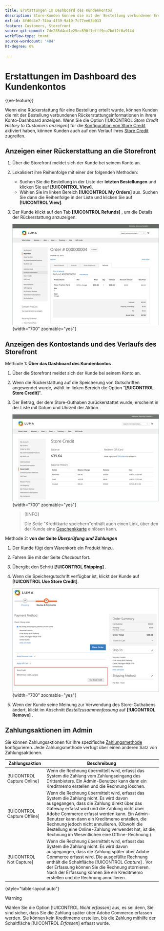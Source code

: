 ```yaml
---
title: Erstattungen im Dashboard des Kundenkontos
description: Store-Kunden können die mit der Bestellung verbundenen Erstattungsinformationen in ihrem Konto-Dashboard anzeigen.
exl-id: 8fd6d4e7-74ba-4f39-9a19-7c77ee63b913
feature: Customers, Storefront
source-git-commit: 7de285d4cd1e25ec890f1efff9ea7bdf2f0a9144
workflow-type: tm+mt
source-wordcount: '484'
ht-degree: 0%

---
```


# Erstattungen im Dashboard des Kundenkontos

{{ee-feature}}

Wenn eine Rückerstattung für eine Bestellung erteilt wurde, können Kunden die mit der Bestellung verbundenen Rückerstattungsinformationen in ihrem Konto-Dashboard anzeigen. Wenn Sie die Option [!UICONTROL _Store Credit History to Customers anzeigen_] für die [Konfiguration von Store Credit](../customers/credit-configure.md) aktiviert haben, können Kunden auch auf den Verlauf ihres [Store Credit](../customers/store-credit.md) zugreifen.

## Anzeigen einer Rückerstattung an die Storefront

1. Über die Storefront meldet sich der Kunde bei seinem Konto an.

1. Lokalisiert ihre Reihenfolge mit einer der folgenden Methoden:

   * Suchen Sie die Bestellung in der Liste der **letzten Bestellungen** und klicken Sie auf **[!UICONTROL View]**.
   * Wählen Sie im linken Bereich **[!UICONTROL My Orders]** aus. Suchen Sie dann die Reihenfolge in der Liste und klicken Sie auf **[!UICONTROL View]**.

1. Der Kunde klickt auf den Tab **[!UICONTROL Refunds]** , um die Details der Rückerstattung anzuzeigen.

   ![Details in der Storefront zurückerstatten](assets/customer-account-order-refunds.png){width="700" zoomable="yes"}

## Anzeigen des Kontostands und des Verlaufs des Storefront

Methode 1: **Über das Dashboard des Kundenkontos**

1. Über die Storefront meldet sich der Kunde bei seinem Konto an.

1. Wenn die Rückerstattung auf die Speicherung von Gutschriften angewendet wurde, wählt im linken Bereich die Option &quot;**[!UICONTROL Store Credit]**&quot;.

1. Der Betrag, der dem Store-Guthaben zurückerstattet wurde, erscheint in der Liste mit Datum und Uhrzeit der Aktion.

   ![Erstatteter Betrag für die Kreditspeicherung](assets/customer-account-store-credit.png){width="700" zoomable="yes"}

   >[!INFO]
   >
   >Die Seite &quot;Kreditkarte speichern&quot;enthält auch einen Link, über den der Kunde eine [Geschenkkarte](../stores-purchase/product-gift-card-workflow.md#check-status-and-balance-of-the-gift-card) einlösen kann.

Methode 2: **von der Seite _Überprüfung und Zahlungen_**

1. Der Kunde fügt dem Warenkorb ein Produkt hinzu.

2. Fahren Sie mit der Seite _Checkout_ fort.

3. Übergibt den Schritt **[!UICONTROL Shipping]** .

4. Wenn die Speichergutschrift verfügbar ist, klickt der Kunde auf **[!UICONTROL Use Store Credit]**.

   ![Guthaben von der Seite &quot;Überprüfung und Zahlungen&quot;speichern](assets/customer-account-order-refund-from-checkout.png){width="700" zoomable="yes"}

5. Wenn der Kunde seine Meinung zur Verwendung des Store-Guthabens ändert, klickt im Abschnitt _Bestellzusammenfassung_ auf **[!UICONTROL Remove]** .

## Zahlungsaktionen im Admin

Sie können Zahlungsaktionen für Ihre spezifische [Zahlungsmethode](../configuration-reference/sales/payment-methods.md) konfigurieren. Jede Zahlungsmethode verfügt über einen anderen Satz von Zahlungsaktionen.

| Zahlungsaktion | Beschreibung |
|--- |---|
| [!UICONTROL Capture Online] | Wenn die Rechnung übermittelt wird, erfasst das System die Zahlung vom Zahlungseingang des Drittanbieters. Ein Admin-Benutzer kann dann ein Kreditmemo erstellen und die Rechnung löschen. |
| [!UICONTROL Capture Offline] | Wenn die Rechnung übermittelt wird, erfasst das System die Zahlung nicht. Es wird davon ausgegangen, dass die Zahlung direkt über das Gateway erfasst wird und die Zahlung nicht über Adobe Commerce erfasst werden kann. Ein Admin-Benutzer kann dann ein Kreditmemo erstellen, die Rechnung jedoch nicht annullieren. (Obwohl die Bestellung eine Online-Zahlung verwendet hat, ist die Rechnung im Wesentlichen eine Offline-Rechnung.) |
| [!UICONTROL Not Capture] | Wenn die Rechnung übermittelt wird, erfasst das System die Zahlung nicht. Es wird davon ausgegangen, dass die Zahlung später über Adobe Commerce erfasst wird. Die ausgefüllte Rechnung enthält die Schaltfläche [!UICONTROL _Capture_] . Vor der Erfassung können Sie die Rechnung stornieren. Nach der Erfassung können Sie ein Kreditmemo erstellen und die Rechnung annullieren. |

{style="table-layout:auto"}

>[!WARNING]
>
>Wählen Sie die Option [!UICONTROL _Nicht erfassen_] aus, es sei denn, Sie sind sicher, dass Sie die Zahlung später über Adobe Commerce erfassen werden. Sie können kein Kreditmemo erstellen, bis die Zahlung mithilfe der Schaltfläche [!UICONTROL _Erfassen_] erfasst wurde.

